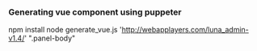 ### Generating vue component using puppeter
npm install
node generate_vue.js 'http://webapplayers.com/luna_admin-v1.4/' ".panel-body"